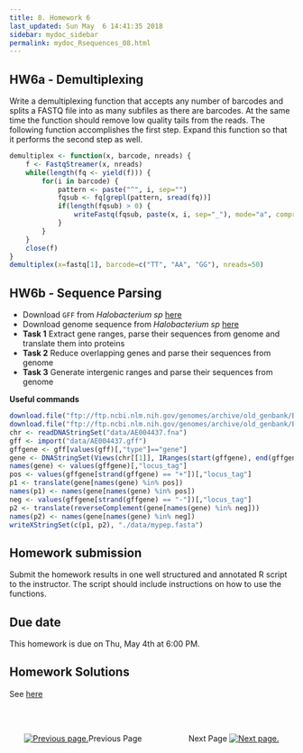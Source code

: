```yaml
---
title: 8. Homework 6
last_updated: Sun May  6 14:41:35 2018
sidebar: mydoc_sidebar
permalink: mydoc_Rsequences_08.html
---
```


## HW6a - Demultiplexing
	
Write a demultiplexing function that accepts any number of
barcodes and splits a FASTQ file into as many subfiles as there are barcodes.
At the same time the function should remove low quality tails from the reads.
The following function accomplishes the first step. Expand this function so
that it performs the second step as well. 


```r
demultiplex <- function(x, barcode, nreads) {
	f <- FastqStreamer(x, nreads) 
	while(length(fq <- yield(f))) {
		for(i in barcode) {
			pattern <- paste("^", i, sep="")
			fqsub <- fq[grepl(pattern, sread(fq))] 
			if(length(fqsub) > 0) {
				writeFastq(fqsub, paste(x, i, sep="_"), mode="a", compress=FALSE)
			}
		}
	}
	close(f)
}
demultiplex(x=fastq[1], barcode=c("TT", "AA", "GG"), nreads=50)
```

## HW6b - Sequence Parsing 

* Download `GFF` from _Halobacterium sp_  [here](ftp://ftp.ncbi.nlm.nih.gov/genomes/archive/old_genbank/Bacteria/Halobacterium_sp_uid217/AE004437.gff)
* Download genome sequence from _Halobacterium sp_ [here](ftp://ftp.ncbi.nlm.nih.gov/genomes/archive/old_genbank/Bacteria/Halobacterium_sp_uid217/AE004437.fna)
* __Task 1__ Extract gene ranges, parse their sequences from genome and translate them into proteins
* __Task 2__ Reduce overlapping genes and parse their sequences from genome
* __Task 3__ Generate intergenic ranges and parse their sequences from genome

__Useful commands__

```r
download.file("ftp://ftp.ncbi.nlm.nih.gov/genomes/archive/old_genbank/Bacteria/Halobacterium_sp_uid217/AE004437.gff", "data/AE004437.gff")
download.file("ftp://ftp.ncbi.nlm.nih.gov/genomes/archive/old_genbank/Bacteria/Halobacterium_sp_uid217/AE004437.fna", "data/AE004437.fna")
chr <- readDNAStringSet("data/AE004437.fna")
gff <- import("data/AE004437.gff")
gffgene <- gff[values(gff)[,"type"]=="gene"]
gene <- DNAStringSet(Views(chr[[1]], IRanges(start(gffgene), end(gffgene))))
names(gene) <- values(gffgene)[,"locus_tag"]
pos <- values(gffgene[strand(gffgene) == "+"])[,"locus_tag"]
p1 <- translate(gene[names(gene) %in% pos])
names(p1) <- names(gene[names(gene) %in% pos])
neg <- values(gffgene[strand(gffgene) == "-"])[,"locus_tag"]
p2 <- translate(reverseComplement(gene[names(gene) %in% neg]))
names(p2) <- names(gene[names(gene) %in% neg])
writeXStringSet(c(p1, p2), "./data/mypep.fasta")
```

## Homework submission
Submit the homework results in one well structured and annotated R script to the instructor. The script should include instructions on how to use the functions.

## Due date

This homework is due on Thu, May 4th at 6:00 PM.

## Homework Solutions

See [here](https://drive.google.com/open?id=1MBSAUqaIPws-NypULR9DYI7-QcM4Llu2)

<br><br><center><a href="mydoc_Rsequences_07.html"><img src="images/left_arrow.png" alt="Previous page."></a>Previous Page &nbsp; &nbsp; &nbsp; &nbsp; &nbsp; &nbsp; &nbsp; &nbsp; &nbsp; &nbsp; Next Page
<a href="mydoc_Rsequences_09.html"><img src="images/right_arrow.png" alt="Next page."></a></center>
